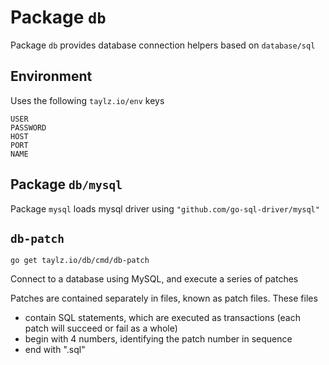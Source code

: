 # Package `db`

Package `db` provides database connection helpers based on `database/sql`

## Environment

Uses the following `taylz.io/env` keys

```
USER
PASSWORD
HOST
PORT
NAME
```

## Package `db/mysql`

Package `mysql` loads mysql driver using `"github.com/go-sql-driver/mysql"`

## `db-patch`

`go get taylz.io/db/cmd/db-patch`

Connect to a database using MySQL, and execute a series of patches

Patches are contained separately in files, known as patch files. These files
- contain SQL statements, which are executed as transactions (each patch will succeed or fail as a whole)
- begin with 4 numbers, identifying the patch number in sequence
- end with ".sql"

